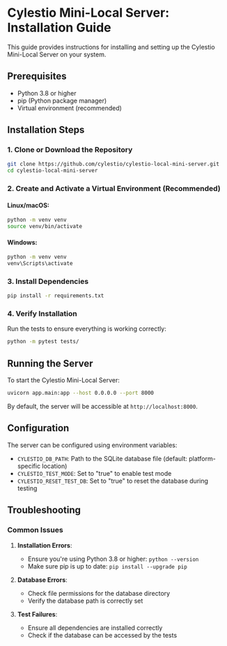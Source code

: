 # Cylestio Mini-Local Server: Installation Guide

This guide provides instructions for installing and setting up the Cylestio Mini-Local Server on your system.

## Prerequisites

- Python 3.8 or higher
- pip (Python package manager)
- Virtual environment (recommended)

## Installation Steps

### 1. Clone or Download the Repository

```bash
git clone https://github.com/cylestio/cylestio-local-mini-server.git
cd cylestio-local-mini-server
```

### 2. Create and Activate a Virtual Environment (Recommended)

#### Linux/macOS:
```bash
python -m venv venv
source venv/bin/activate
```

#### Windows:
```bash
python -m venv venv
venv\Scripts\activate
```

### 3. Install Dependencies

```bash
pip install -r requirements.txt
```

### 4. Verify Installation

Run the tests to ensure everything is working correctly:

```bash
python -m pytest tests/
```

## Running the Server

To start the Cylestio Mini-Local Server:

```bash
uvicorn app.main:app --host 0.0.0.0 --port 8000
```

By default, the server will be accessible at `http://localhost:8000`.

## Configuration

The server can be configured using environment variables:

- `CYLESTIO_DB_PATH`: Path to the SQLite database file (default: platform-specific location)
- `CYLESTIO_TEST_MODE`: Set to "true" to enable test mode
- `CYLESTIO_RESET_TEST_DB`: Set to "true" to reset the database during testing

## Troubleshooting

### Common Issues

1. **Installation Errors**:
   - Ensure you're using Python 3.8 or higher: `python --version`
   - Make sure pip is up to date: `pip install --upgrade pip`

2. **Database Errors**:
   - Check file permissions for the database directory
   - Verify the database path is correctly set

3. **Test Failures**:
   - Ensure all dependencies are installed correctly
   - Check if the database can be accessed by the tests 